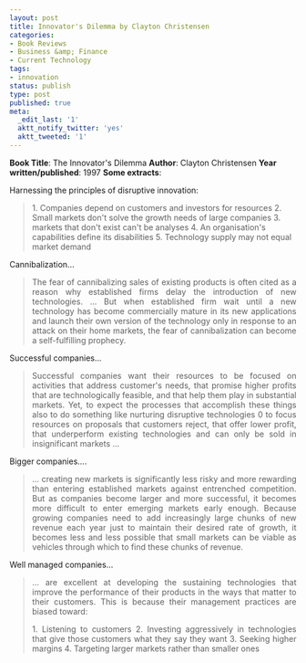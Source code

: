 ```yaml
---
layout: post
title: Innovator's Dilemma by Clayton Christensen
categories:
- Book Reviews
- Business &amp; Finance
- Current Technology
tags:
- innovation
status: publish
type: post
published: true
meta:
  _edit_last: '1'
  aktt_notify_twitter: 'yes'
  aktt_tweeted: '1'
---
```

<strong>Book Title</strong>: The Innovator's Dilemma
<strong> Author</strong>: Clayton Christensen
<strong> Year written/published</strong>: 1997
<strong> Some extracts</strong>:

Harnessing the principles of disruptive innovation:
<blockquote>1. Companies depend on customers and investors for resources
2. Small markets don't solve the growth needs of large companies
3. markets that don't exist can't be analyses
4. An organisation's capabilities define its disabilities
5. Technology supply may not equal market demand</blockquote>
Cannibalization...
<blockquote>
<p style="text-align: justify;">The fear of cannibalizing sales of existing products is often cited as a reason why established firms delay the introduction of new technologies. ... But when established firm wait until a new technology has become commercially mature in its new applications and launch their own version of the technology only in response to an attack on their home markets, the fear of cannibalization can become a self-fulfilling prophecy.</p>
</blockquote>
Successful companies...
<blockquote>
<p style="text-align: justify;">Successful companies want their resources to be focused on activities that address customer's needs, that promise higher profits that are technologically feasible, and that help them play in substantial markets. Yet, to expect the processes that accomplish these things also to do something like nurturing disruptive technologies 0 to focus resources on proposals that customers reject, that offer lower profit, that underperform existing technologies and can only be sold in insignificant markets ...</p>
</blockquote>
Bigger companies....
<blockquote>
<p style="text-align: justify;">... creating new markets is significantly less risky and more rewarding than entering established markets against entrenched competition. But as companies become larger and more successful, it becomes more difficult to enter emerging markets early enough. Because growing companies need to add increasingly large chunks of new revenue each year just to maintain their desired rate of growth, it becomes less and less possible that small markets can be viable as vehicles through which to find these chunks of revenue.</p>
</blockquote>
Well managed companies...
<blockquote>
<p style="text-align: justify;">... are excellent at developing the sustaining technologies that improve the performance of their products in the ways that matter to their customers. This is because their management practices are biased toward:</p>
<p style="text-align: justify;">1. Listening to customers
2. Investing aggressively in technologies that give those customers what they say they want
3. Seeking higher margins
4. Targeting larger markets rather than smaller ones</p>
</blockquote>
